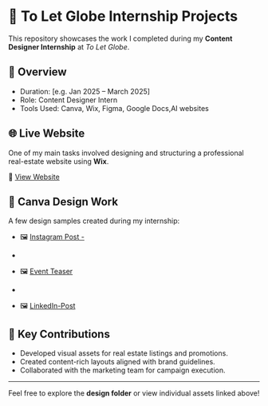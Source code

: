 
# 🏢 To Let Globe Internship Projects

This repository showcases the work I completed during my **Content Designer Internship** at *To Let Globe*.

## 📌 Overview

- Duration: [e.g. Jan 2025 – March 2025]
- Role: Content Designer Intern
- Tools Used: Canva, Wix, Figma, Google Docs,AI websites

## 🌐 Live Website

One of my main tasks involved designing and structuring a professional real-estate website using **Wix**.

🔗 [View Website](https://ghormadeprathmesh5.wixsite.com/my-site-3)

## 🎨 Canva Design Work

A few design samples created during my internship:

- 🖼️ [Instagram Post -](https://www.canva.com/design/DAGJ9Xu4uRU/7cwMEky-ws71R_oZl-fZIQ/edit?utm_content=DAGJ9Xu4uRU&utm_campaign=designshare&utm_medium=link2&utm_source=sharebutton)
- 
- 🖼️ [Event Teaser](https://www.canva.com/design/DAGINQHP_ZU/N5Hvdqmvvu3r1rialduNzg/edit?utm_content=DAGINQHP_ZU&utm_campaign=designshare&utm_medium=link2&utm_source=sharebutton)

- 
- 🖼️ [LinkedIn-Post](https://www.canva.com/design/DAGKFfo8Kag/K23Cmq2m_essKQoyJKDFGQ/edit?utm_content=DAGKFfo8Kag&utm_campaign=designshare&utm_medium=link2&utm_source=sharebutton)

## 📝 Key Contributions

- Developed visual assets for real estate listings and promotions.
- Created content-rich layouts aligned with brand guidelines.
- Collaborated with the marketing team for campaign execution.

---

Feel free to explore the **design folder** or view individual assets linked above!
